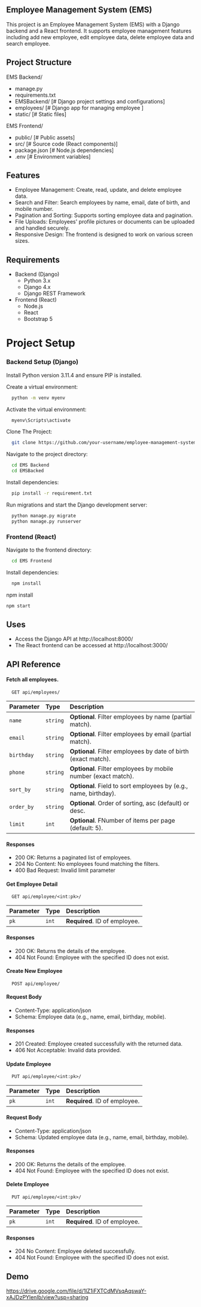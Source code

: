 
## Employee Management System (EMS)

This project is an Employee Management System (EMS) with a Django backend and a React frontend. It supports employee management features including add new employee, edit employee data, delete employee data and search employee.

## Project Structure

EMS Backend/

- manage.py
- requirements.txt
- EMSBackend/  [# Django project settings and configurations]
- employees/   [# Django app for managing employee ]
- static/      [# Static files]

EMS Frontend/
- public/       [# Public assets]
- src/          [# Source code (React components)]
- package.json  [# Node.js dependencies]
- .env          [# Environment variables]


## Features

- Employee Management: Create, read, update, and delete employee data.
- Search and Filter: Search employees by name, email, date of birth, and mobile number.
- Pagination and Sorting: Supports sorting employee data and pagination.
- File Uploads: Employees' profile pictures or documents can be uploaded and handled securely.
- Responsive Design: The frontend is designed to work on various screen sizes.

## Requirements
- Backend (Django)
  - Python 3.x
  - Django 4.x
  - Django REST Framework
- Frontend (React)
  - Node.js
  - React
  - Bootstrap 5


# Project Setup

### Backend Setup (Django)

Install Python version 3.11.4 and ensure PIP is installed.

Create a virtual environment:

```bash
  python -m venv myenv
```
Activate the virtual environment: 

```bash
  myenv\Scripts\activate
```

Clone The Project: 

```bash
  git clone https://github.com/your-username/employee-management-system.git

```

Navigate to the project directory: 

```bash
  cd EMS Backend
  cd EMSBacked
```
Install dependencies:
```bash
  pip install -r requirement.txt
```

Run migrations and start the Django development server:
```bash
  python manage.py migrate
  python manage.py runserver
```

### Frontend (React)

Navigate to the frontend directory:

```bash
  cd EMS Frontend
```
Install dependencies:

```bash
  npm install
```

npm install 

```bash
npm start
```
## Uses
- Access the Django API at http://localhost:8000/
- The React frontend can be accessed at http://localhost:3000/


## API Reference

#### Fetch all employees.

```http
  GET api/employees/
```
| Parameter | Type     | Description                       |
| :-------- | :------- | :-------------------------------- |
| `name`      | `string` | **Optional**. Filter employees by name (partial match). |
| `email`      | `string` | **Optional**. Filter employees by email (partial match). |
| `birthday`      | `string` | **Optional**. Filter employees by date of birth (exact match). |
| `phone`      | `string` | **Optional**. Filter employees by mobile number (exact match). |
| `sort_by`      | `string` | **Optional**. Field to sort employees by (e.g., name, birthday). |
| `order_by`      | `string` | **Optional**. Order of sorting, asc (default) or desc. |
| `limit`      | `int` | **Optional**. FNumber of items per page (default: 5). |


#### Responses
- 200 OK: Returns a paginated list of employees.
- 204 No Content: No employees found matching the filters.
- 400 Bad Request: Invalid limit parameter

#### Get Employee Detail

```http
  GET api/employee/<int:pk>/
```

| Parameter | Type     | Description                       |
| :-------- | :------- | :-------------------------------- |
| `pk`      | `int` | **Required**. ID of employee. |

#### Responses
- 200 OK: Returns the details of the employee.
- 404 Not Found: Employee with the specified ID does not exist.


#### Create New Employee

```http
  POST api/employee/
```
#### Request Body
- Content-Type: application/json
- Schema: Employee data (e.g., name, email, birthday, mobile).
#### Responses
- 201 Created: Employee created successfully with the returned data.
- 406 Not Acceptable: Invalid data provided.


#### Update Employee
```http
  PUT api/employee/<int:pk>/
```

| Parameter | Type     | Description                       |
| :-------- | :------- | :-------------------------------- |
| `pk`      | `int` | **Required**. ID of employee. |

#### Request Body
- Content-Type: application/json
- Schema: Updated employee data (e.g., name, email, birthday, mobile).

#### Responses
- 200 OK: Returns the details of the employee.
- 404 Not Found: Employee with the specified ID does not exist.

#### Delete Employee
```http
  PUT api/employee/<int:pk>/
```

| Parameter | Type     | Description                       |
| :-------- | :------- | :-------------------------------- |
| `pk`      | `int` | **Required**. ID of employee. |

#### Responses
- 204 No Content: Employee deleted successfully.
- 404 Not Found: Employee with the specified ID does not exist.

## Demo

https://drive.google.com/file/d/1lZ1iFXTCdMVsqAqswaY-xAJDzPYlenIb/view?usp=sharing
